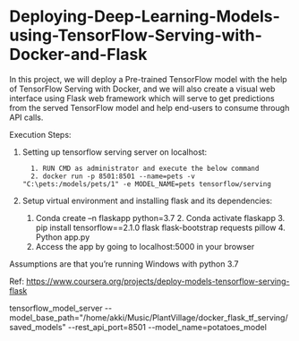# Deploying-Deep-Learning-Models-using-TensorFlow-Serving-with-Docker-and-Flask
In this project, we will deploy a Pre-trained TensorFlow model with the help of TensorFlow Serving with Docker, and we will also create a visual web interface using Flask web framework which will serve to get predictions from the served TensorFlow model and help end-users to consume through API calls. 

Execution Steps: 
  1.  Setting up tensorflow serving server on localhost:
  
			1. RUN CMD as administrator and execute the below command
			2. docker run -p 8501:8501 --name=pets -v "C:\pets:/models/pets/1" -e MODEL_NAME=pets tensorflow/serving
  
  2.  Setup virtual environment and installing flask and its dependencies: 
  
      1. 	Conda create –n flaskapp python=3.7
		  2.  Conda activate flaskapp
		  3.  pip install tensorflow==2.1.0 flask flask-bootstrap requests pillow
		  4.  Python app.py
      5.  Access the app by going to localhost:5000 in your browser
      
Assumptions are that you’re running Windows with python 3.7

Ref: https://www.coursera.org/projects/deploy-models-tensorflow-serving-flask


tensorflow_model_server --model_base_path="/home/akki/Music/PlantVillage/docker_flask_tf_serving/saved_models" --rest_api_port=8501 --model_name=potatoes_model
